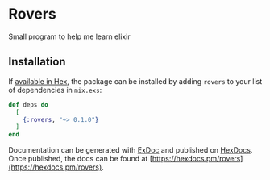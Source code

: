 # Rovers

Small program to help me learn elixir

## Installation

If [available in Hex](https://hex.pm/docs/publish), the package can be installed
by adding `rovers` to your list of dependencies in `mix.exs`:

```elixir
def deps do
  [
    {:rovers, "~> 0.1.0"}
  ]
end
```

Documentation can be generated with [ExDoc](https://github.com/elixir-lang/ex_doc)
and published on [HexDocs](https://hexdocs.pm). Once published, the docs can
be found at [https://hexdocs.pm/rovers](https://hexdocs.pm/rovers).
